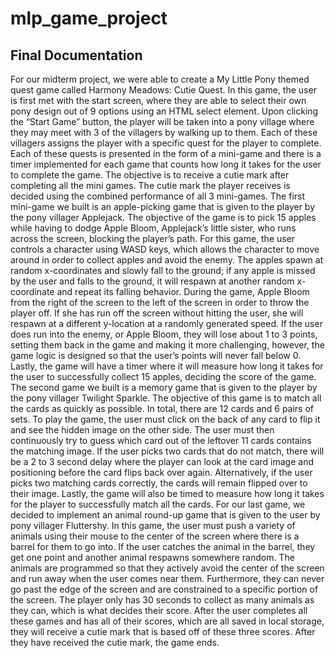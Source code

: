# mlp_game_project

## Final Documentation

For our midterm project, we were able to create a My Little Pony themed quest game called Harmony Meadows: Cutie Quest. In this game, the user is first met with the start screen, where they are able to select their own pony design out of 9 options using an HTML select element. Upon clicking the “Start Game” button, the player will be taken into a pony village where they may meet with 3 of the villagers by walking up to them. Each of these villagers assigns the player with a specific quest for the player to complete. Each of these quests is presented in the form of a mini-game and there is a timer implemented for each game that counts how long it takes for the user to complete the game. The objective is to receive a cutie mark after completing all the mini games. The cutie mark the player receives is decided using the combined performance of all 3 mini-games. The first mini-game we built is an apple-picking game that is given to the player by the pony villager Applejack. The objective of the game is to pick 15 apples while having to dodge Apple Bloom, Applejack’s little sister, who runs across the screen, blocking the player’s path. For this game, the user controls a character using WASD keys, which allows the character to move around in order to collect apples and avoid the enemy. The apples spawn at random x-coordinates and slowly fall to the ground; if any apple is missed by the user and falls to the ground, it will respawn at another random x-coordinate and repeat its falling behavior. During the game, Apple Bloom from the right of the screen to the left of the screen in order to throw the player off. If she has run off the screen without hitting the user, she will respawn at a different y-location at a randomly generated speed. If the user does run into the enemy, or Apple Bloom, they will lose about 1 to 3 points, setting them back in the game and making it more challenging, however, the game logic is designed so that the user’s points will never fall below 0. Lastly, the game will have a timer where it will measure how long it takes for the user to successfully collect 15 apples, deciding the score of the game. The second game we built is a memory game that is given to the player by the pony villager Twilight Sparkle. The objective of this game is to match all the cards as quickly as possible. In total, there are 12 cards and 6 pairs of sets. To play the game, the user must click on the back of any card to flip it and see the hidden image on the other side. The user must then continuously try to guess which card out of the leftover 11 cards contains the matching image. If the user picks two cards that do not match, there will be a 2 to 3 second delay where the player can look at the card image and positioning before the card flips back over again. Alternatively, if the user picks two matching cards correctly, the cards will remain flipped over to their image. Lastly, the game will also be timed to measure how long it takes for the player to successfully match all the cards. For our last game, we decided to implement an animal round-up game that is given to the user by pony villager Fluttershy. In this game, the user must push a variety of animals using their mouse to the center of the screen where there is a barrel for them to go into. If the user catches the animal in the barrel, they get one point and another animal respawns somewhere random. The animals are programmed so that they actively avoid the center of the screen and run away when the user comes near them. Furthermore, they can never go past the edge of the screen and are constrained to a specific portion of the screen. The player only has 30 seconds to collect as many animals as they can, which is what decides their score. After the user completes all these games and has all of their scores, which are all saved in local storage, they will receive a cutie mark that is based off of these three scores. After they have received the cutie mark, the game ends. 

